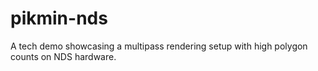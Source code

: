 pikmin-nds
==========

A tech demo showcasing a multipass rendering setup with high polygon counts on NDS hardware.
